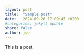 ```yaml
---
layout: post
title:  "Sample post"
date:   2024-09-28 17:09:45 +0200
#categories: jekyll update
share: false
author: jse
---
```


This is a post.